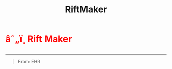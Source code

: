 ﻿---
lang: en-US
title: RiftMaker
prev: Puppeteer
next: Scavenger
---
# <font color="red">â˜„ï¸ <b>Rift Maker</b></font> <Badge text="Concealing" type="tip" vertical="middle"/>
---

> From: EHR


